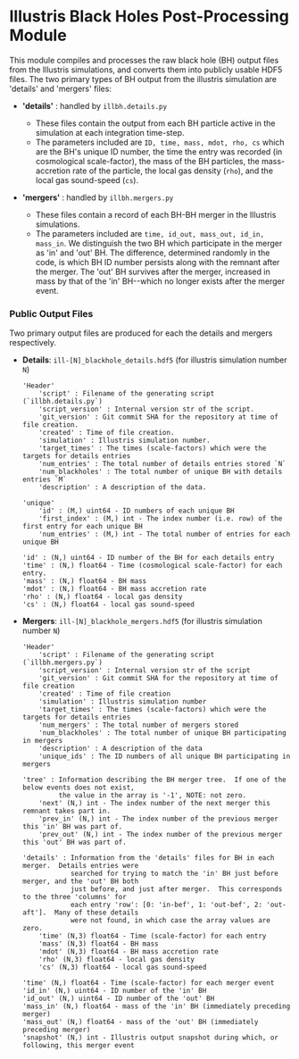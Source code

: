 # Illustris Black Holes Post-Processing Module #

This module compiles and processes the raw black hole (BH) output files from the Illustris simulations, and converts them into publicly usable HDF5 files.  The two primary types of BH output from the illustris simulation are 'details' and 'mergers' files:  

-   **'details'** : handled by `illbh.details.py`  
    -    These files contain the output from each BH particle active in the simulation at each integration time-step.  
    -    The parameters included are `ID, time, mass, mdot, rho, cs` which are the BH's unique ID number, the time the entry was recorded (in cosmological scale-factor), the mass of the BH particles, the mass-accretion rate of the particle, the local gas density (`rho`), and the local gas sound-speed (`cs`).  

-   **'mergers'** : handled by `illbh.mergers.py`
    -    These files contain a record of each BH-BH merger in the Illustris simulations.
    -    The parameters included are `time, id_out, mass_out, id_in, mass_in`.  We distinguish the two BH which participate in the merger as 'in' and 'out' BH.  The difference, determined randomly in the code, is which BH ID number persists along with the remnant after the merger.  The 'out' BH survives after the merger, increased in mass by that of the 'in' BH--which no longer exists after the merger event.

### Public Output Files ###

Two primary output files are produced for each the details and mergers respectively.  

-   **Details**: `ill-[N]_blackhole_details.hdf5` (for illustris simulation number `N`)

        'Header'
            'script' : Filename of the generating script (`illbh.details.py`)
            'script_version' : Internal version str of the script.
            'git_version' : Git commit SHA for the repository at time of file creation.
            'created' : Time of file creation.
            'simulation' : Illustris simulation number.
            'target_times' : The times (scale-factors) which were the targets for details entries
            'num_entries' : The total number of details entries stored `N`
            'num_blackholes' : The total number of unique BH with details entries `M`
            'description' : A description of the data.

        'unique'
            'id' : (M,) uint64 - ID numbers of each unique BH
            'first_index' : (M,) int - The index number (i.e. row) of the first entry for each unique BH
            'num_entries' : (M,) int - The total number of entries for each unique BH

        'id' : (N,) uint64 - ID number of the BH for each details entry
        'time' : (N,) float64 - Time (cosmological scale-factor) for each entry.
        'mass' : (N,) float64 - BH mass
        'mdot' : (N,) float64 - BH mass accretion rate
        'rho' : (N,) float64 - local gas density
        'cs' : (N,) float64 - local gas sound-speed

-   **Mergers**: `ill-[N]_blackhole_mergers.hdf5` (for illustris simulation number `N`)

        'Header'
            'script' : Filename of the generating script (`illbh.mergers.py`)
            'script_version' : Internal version str of the script
            'git_version' : Git commit SHA for the repository at time of file creation
            'created' : Time of file creation
            'simulation' : Illustris simulation number
            'target_times' : The times (scale-factors) which were the targets for details entries
            'num_mergers' : The total number of mergers stored
            'num_blackholes' : The total number of unique BH participating in mergers
            'description' : A description of the data
            'unique_ids' : The ID numbers of all unique BH participating in mergers
            
        'tree' : Information describing the BH merger tree.  If one of the below events does not exist, 
                 the value in the array is '-1', NOTE: not zero.
            'next' (N,) int - The index number of the next merger this remnant takes part in.
            'prev_in' (N,) int - The index number of the previous merger this 'in' BH was part of.
            'prev_out' (N,) int - The index number of the previous merger this 'out' BH was part of. 
        
        'details' : Information from the 'details' files for BH in each merger.  Details entries were
                    searched for trying to match the 'in' BH just before merger, and the 'out' BH both
                    just before, and just after merger.  This corresponds to the three 'columns' for
                    each entry 'row': [0: 'in-bef', 1: 'out-bef', 2: 'out-aft'].  Many of these details
                    were not found, in which case the array values are zero.
            'time' (N,3) float64 - Time (scale-factor) for each entry
            'mass' (N,3) float64 - BH mass
            'mdot' (N,3) float64 - BH mass accretion rate
            'rho' (N,3) float64 - local gas density
            'cs' (N,3) float64 - local gas sound-speed
        
        'time' (N,) float64 - Time (scale-factor) for each merger event
        'id_in' (N,) uint64 - ID number of the 'in' BH
        'id_out' (N,) uint64 - ID number of the 'out' BH
        'mass_in' (N,) float64 - mass of the 'in' BH (immediately preceding merger)
        'mass_out' (N,) float64 - mass of the 'out' BH (immediately preceding merger)
        'snapshot' (N,) int - Illustris output snapshot during which, or following, this merger event
